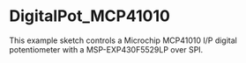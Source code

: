 # DigitalPot_MCP41010
  This example sketch controls a Microchip MCP41010 I/P digital potentiometer with a MSP-EXP430F5529LP over SPI.
